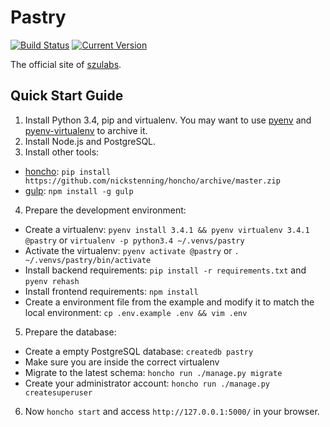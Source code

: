 # Pastry

[![Build Status](https://img.shields.io/travis/szulabs/pastry/master.svg?style=flat)](https://travis-ci.org/szulabs/pastry)
[![Current Version](https://img.shields.io/github/release/szulabs/pastry.svg?style=flat)](https://github.com/szulabs/pastry/releases)

The official site of [szulabs](https://szulabs.org).

## Quick Start Guide

1. Install Python 3.4, pip and virtualenv. You may want to use [pyenv](pyenv) and [pyenv-virtualenv][pyenv-virtualenv] to archive it.
2. Install Node.js and PostgreSQL.
3. Install other tools:
  - [honcho][honcho]: `pip install https://github.com/nickstenning/honcho/archive/master.zip`
  - [gulp][gulp]: `npm install -g gulp`
4. Prepare the development environment:
  - Create a virtualenv: `pyenv install 3.4.1 && pyenv virtualenv 3.4.1 @pastry` or `virtualenv -p python3.4 ~/.venvs/pastry`
  - Activate the virtualenv: `pyenv activate @pastry` or `. ~/.venvs/pastry/bin/activate`
  - Install backend requirements: `pip install -r requirements.txt` and `pyenv rehash`
  - Install frontend requirements: `npm install`
  - Create a environment file from the example and modify it to match the local environment: `cp .env.example .env && vim .env`
5. Prepare the database:
  - Create a empty PostgreSQL database: `createdb pastry`
  - Make sure you are inside the correct virtualenv
  - Migrate to the latest schema: `honcho run ./manage.py migrate`
  - Create your administrator account: `honcho run ./manage.py createsuperuser`
6. Now `honcho start` and access `http://127.0.0.1:5000/` in your browser.

[pyenv]: https://github.com/yyuu/pyenv
[pyenv-virtualenv]: https://github.com/yyuu/pyenv-virtualenv
[honcho]: https://honcho.readthedocs.org
[gulp]: http://gulpjs.com
